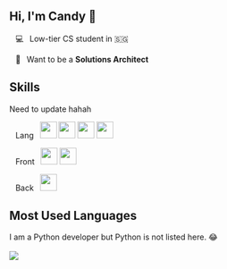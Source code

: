## Hi, I'm Candy 🍬

&ensp; 💻&ensp; Low-tier CS student in 🇸🇬

&ensp; 🚀&ensp; Want to be a **Solutions Architect**


## Skills
Need to update hahah

&ensp; Lang&ensp; 
<code><img width="30" height="30" src="https://upload.wikimedia.org/wikipedia/commons/9/99/Unofficial_JavaScript_logo_2.svg"></code>
<code><img width="30" height="30" src="https://www.vectorlogo.zone/logos/java/java-icon.svg"></code>
<code><img width="30" height="30" src="https://upload.wikimedia.org/wikipedia/commons/c/c3/Python-logo-notext.svg"></code>
<code><img width="30" height="30" src="https://upload.wikimedia.org/wikipedia/commons/1/19/C_Logo.png"></code>

&ensp; Front&ensp;
<code><img width="30" height="30" src="https://upload.wikimedia.org/wikipedia/commons/a/a7/React-icon.svg"></code>
<code><img width="30" height="30" src="https://emojis.slackmojis.com/emojis/images/1643514489/4730/nextjs.jpeg?1643514489"></code>

&ensp; Back&ensp;
<code><img width="30" height="30" src="https://www.vectorlogo.zone/logos/nodejs/nodejs-icon.svg"></code>




## Most Used Languages

I am a Python developer but Python is not listed here. 😂
<br/>
<br/>&ensp;
<img align="left" src="https://github-readme-stats.vercel.app/api/top-langs?username=csndylim&show_icons=true&locale=en&layout=compact"/>


